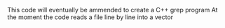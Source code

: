 This code will eventually be ammended to create a C++ grep program
At the moment the code reads a file line by line into a vector

